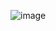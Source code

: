 ![image](https://github.com/avinash201199/Login-Signup-templates/assets/61057666/4c9eb711-9c90-4e40-8f27-f1f3b033b09c)

